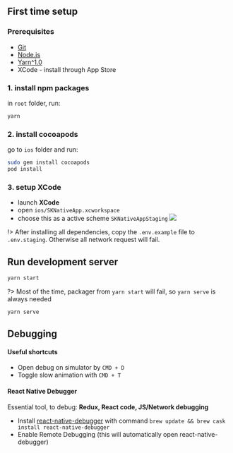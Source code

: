 ## First time setup

### Prerequisites
* [Git](https://git-scm.com/)
* [Node.js](https://nodejs.org/)
* [Yarn^1.0](https://yarnpkg.com/)
* XCode - install through App Store

### 1. install npm packages
in `root` folder, run:
```bash
yarn
```

### 2. install cocoapods
go to `ios` folder and run:
```bash
sudo gem install cocoapods
pod install
```

### 3. setup XCode
- launch **XCode**
- open `ios/SKNativeApp.xcworkspace`
- choose this as a active  scheme `SKNativeAppStaging`
![](https://cl.ly/0b1B3w3a3n2h/Screen%20Shot%202017-10-12%20at%205.35.03%20PM.png)


!> After installing all dependencies, copy the `.env.example` file to `.env.staging`. Otherwise all network request will fail.

## Run development server

```bash
yarn start
```

?> Most of the time, packager from `yarn start` will fail, so `yarn serve` is always needed

```bash
yarn serve
```

## Debugging

#### Useful shortcuts
* Open debug on simulator by `CMD + D`
* Toggle slow animation with `CMD + T`

#### React Native Debugger
Essential tool, to debug: **Redux, React code, JS/Network debugging**
* Install [react-native-debugger](https://github.com/jhen0409/react-native-debugger) with command
`brew update && brew cask install react-native-debugger`
* Enable Remote Debugging (this will automatically open react-native-debugger)


